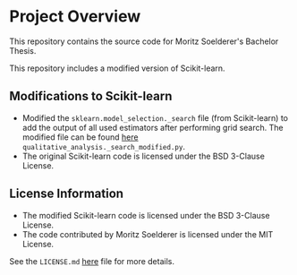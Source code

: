 # Project Overview

This repository contains the source code for Moritz Soelderer's Bachelor Thesis.

This repository includes a modified version of Scikit-learn.

## Modifications to Scikit-learn
- Modified the `sklearn.model_selection._search` file (from Scikit-learn) to add the output
    of all used estimators after performing grid search. The modified file can be found
    [here](src/qualitative_analysis/_search_modified.py) `qualitative_analysis._search_modified.py`.
- The original Scikit-learn code is licensed under the BSD 3-Clause License.

## License Information
- The modified Scikit-learn code is licensed under the BSD 3-Clause License.
- The code contributed by Moritz Soelderer is licensed under the MIT License.

See the `LICENSE.md` [here](./LICENSE.md) file for more details.
